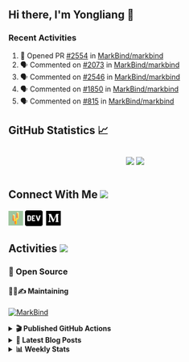 ## Hi there, I'm Yongliang 👋

### Recent Activities

<!--START_SECTION:activity-->
1. 💪 Opened PR [#2554](https://github.com/MarkBind/markbind/pull/2554) in [MarkBind/markbind](https://github.com/MarkBind/markbind)
2. 🗣 Commented on [#2073](https://github.com/MarkBind/markbind/issues/2073#issuecomment-2118638829) in [MarkBind/markbind](https://github.com/MarkBind/markbind)
3. 🗣 Commented on [#2546](https://github.com/MarkBind/markbind/pull/2546#issuecomment-2094538103) in [MarkBind/markbind](https://github.com/MarkBind/markbind)
4. 🗣 Commented on [#1850](https://github.com/MarkBind/markbind/issues/1850#issuecomment-2092671425) in [MarkBind/markbind](https://github.com/MarkBind/markbind)
5. 🗣 Commented on [#815](https://github.com/MarkBind/markbind/issues/815#issuecomment-2088289889) in [MarkBind/markbind](https://github.com/MarkBind/markbind)
<!--END_SECTION:activity-->

## GitHub Statistics :chart_with_upwards_trend:
<div align="center">
<div style="display: flex; align-items: center; justify-content: center;">

[![](https://github-readme-stats-tlylt.vercel.app/api?username=tlylt&show_icons=true&theme=tokyonight&hide_border=true&locale=en)](https://github.com/tlylt)
[![](https://github-readme-streak-stats.herokuapp.com/?user=tlylt&theme=tokyonight&hide_border=true)](https://github.com/tlylt)
</div>
</div>

## Connect With Me <img src="https://media.giphy.com/media/2wh5K5yE3ulp3xgYcG/giphy-downsized.gif" width="30">

<a href="https://www.yongliangliu.com/" target="_blank"><img align="center" src="static/site-icon.png" alt="yongliangliu.com" height="29" width="29" /></a>
<a href="https://dev.to/tlylt" target="_blank"><img align="center" src="static/dev-badge.svg" alt="dev.to/tlylt" height="35" width="35" /></a>
<a href="https://tlylt.medium.com" target="_blank"><img align="center" src="static/medium.png" alt="tlylt.medium.com" height="35" width="35" /></a>

## Activities <img src="https://media.giphy.com/media/WUlplcMpOCEmTGBtBW/giphy.gif" width="30">

### 🔭 Open Source

#### 👷‍♂️✍️ Maintaining
[![MarkBind](https://github-readme-stats-tlylt.vercel.app/api/pin/?username=markbind&repo=markbind)](https://github.com/MarkBind/markbind)

<details>
<summary> <b>🎬 Published GitHub Actions </b> </summary>

[![install-graphviz](https://github-readme-stats-tlylt.vercel.app/api/pin/?username=tlylt&repo=install-graphviz)](https://github.com/tlylt/install-graphviz)

[![reposense-action](https://github-readme-stats-tlylt.vercel.app/api/pin/?username=tlylt&repo=reposense-action)](https://github.com/tlylt/reposense-action)

[![markbin-action](https://github-readme-stats-tlylt.vercel.app/api/pin/?username=markbind&repo=markbind-action)](https://github.com/MarkBind/markbind-action)

</details>

<details>
<summary> <b>📕 Latest Blog Posts</b> </summary>

<!-- BLOG-POST-LIST:START -->
- [Useful Computer Science Modules](https://yongliangliu.com/blog/useful-cs-mods-after-grad)
- [The 2 x 2 problem](https://yongliangliu.com/blog/2x2-problem)
- [On Keeping Task Descriptions Up to Date](https://yongliangliu.com/blog/on-keeping-task-descriptions-up-to-date)
- [Easy vs Right](https://yongliangliu.com/blog/easy-vs-right)
- [The Prebound Method and Sentinel Object Pattern in Python](https://yongliangliu.com/blog/prebound-sentinel-pattern-in-python)
<!-- BLOG-POST-LIST:END -->

</details>

<details>
<summary> <b>📊 Weekly Stats</b> </summary>

<!--START_SECTION:waka-->
![Code Time](http://img.shields.io/badge/Code%20Time-1%2C205%20hrs%2045%20mins-blue)

**🐱 My GitHub Data** 

> 📦 674.0 kB Used in GitHub's Storage 
 > 
> 🏆 279 Contributions in the Year 2024
 > 
> 🚫 Not Opted to Hire
 > 
> 📜 170 Public Repositories 
 > 
> 🔑 41 Private Repositories 
 > 
**I'm an Early 🐤** 

```text
🌞 Morning                3698 commits        ████████░░░░░░░░░░░░░░░░░   31.26 % 
🌆 Daytime                3137 commits        ███████░░░░░░░░░░░░░░░░░░   26.52 % 
🌃 Evening                4403 commits        █████████░░░░░░░░░░░░░░░░   37.22 % 
🌙 Night                  591 commits         █░░░░░░░░░░░░░░░░░░░░░░░░   05.00 % 
```
📅 **I'm Most Productive on Wednesday** 

```text
Monday                   1415 commits        ███░░░░░░░░░░░░░░░░░░░░░░   11.96 % 
Tuesday                  1883 commits        ████░░░░░░░░░░░░░░░░░░░░░   15.92 % 
Wednesday                2001 commits        ████░░░░░░░░░░░░░░░░░░░░░   16.92 % 
Thursday                 1535 commits        ███░░░░░░░░░░░░░░░░░░░░░░   12.98 % 
Friday                   1465 commits        ███░░░░░░░░░░░░░░░░░░░░░░   12.38 % 
Saturday                 1701 commits        ████░░░░░░░░░░░░░░░░░░░░░   14.38 % 
Sunday                   1829 commits        ████░░░░░░░░░░░░░░░░░░░░░   15.46 % 
```


📊 **This Week I Spent My Time On** 

```text
🕑︎ Time Zone: Asia/Singapore

💬 Programming Languages: 
Markdown                 5 mins              █████████████████████████   100.00 % 
```


 Last Updated on 27/05/2024 00:41:08 UTC
<!--END_SECTION:waka-->

</details>
